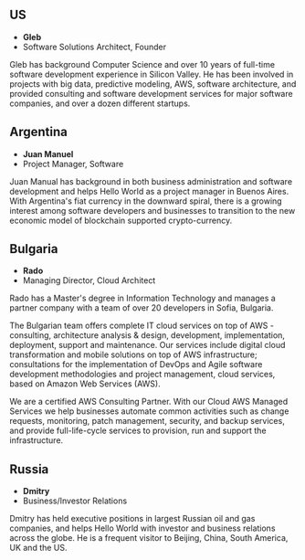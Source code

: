 ## US

* **Gleb**
* Software Solutions Architect, Founder

Gleb has background Computer Science and over 10 years of full-time software development experience in
Silicon Valley. He has been involved in projects with big data, predictive modeling, AWS, software architecture,
and provided consulting and software development services for major software companies, and over a dozen different
startups.

## Argentina

* **Juan Manuel**
* Project Manager, Software

Juan Manual has background in both business administration and software development and helps Hello World
as a project manager in Buenos Aires. With Argentina's fiat currency in the downward spiral, there is a growing
interest among software developers and businesses to transition to the new economic model of blockchain supported
crypto-currency.

## Bulgaria

* **Rado**
* Managing Director, Cloud Architect

Rado has a Master's degree in Information Technology and manages a partner company with a team of over 20 developers
in Sofia, Bulgaria.

The Bulgarian team offers complete IT cloud services on top of AWS - consulting, architecture analysis & design,
development, implementation, deployment, support and maintenance. Our services include digital cloud transformation and
mobile solutions on top of AWS infrastructure; consultations for the implementation of DevOps and Agile software
development methodologies and project management, cloud services, based on Amazon Web Services (AWS).

We are a certified AWS Consulting Partner. With our Cloud AWS Managed Services we help businesses automate
common activities such as change requests, monitoring, patch management, security, and backup services, and provide
full-life-cycle services to provision, run and support the infrastructure.

## Russia

* **Dmitry**
* Business/Investor Relations

Dmitry has held executive positions in largest Russian oil and gas companies, and helps Hello World with investor
and business relations across the globe. He is a frequent visitor to Beijing, China, South America, UK and the US.


